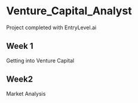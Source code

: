 # Venture_Capital_Analyst
Project completed with EntryLevel.ai 

## Week 1 
Getting into Venture Capital

## Week2
Market Analysis
